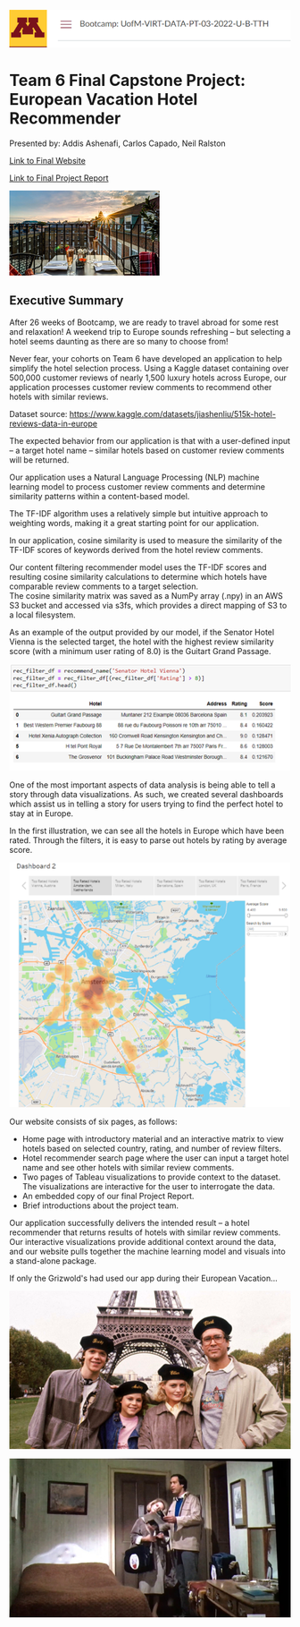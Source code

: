![Banner](banner.png)

# Team 6 Final Capstone Project: European Vacation Hotel Recommender 

Presented by: Addis Ashenafi, Carlos Capado, Neil Ralston

[Link to Final Website](https://hotel-recommender-app.herokuapp.com/)

[Link to Final Project Report]()

![Apex](apex.png)  

## Executive Summary

After 26 weeks of Bootcamp, we are ready to travel abroad for some rest and relaxation!  A weekend trip to Europe sounds refreshing – but selecting a hotel seems daunting as there are so many to choose from!

Never fear, your cohorts on Team 6 have developed an application to help simplify the hotel selection process.  Using a Kaggle dataset containing over 500,000 customer reviews of nearly 1,500 luxury hotels across Europe, our application processes customer review comments to recommend other hotels with similar reviews.  

Dataset source:
https://www.kaggle.com/datasets/jiashenliu/515k-hotel-reviews-data-in-europe

The expected behavior from our application is that with a user-defined input – a target hotel name – similar hotels based on customer review comments will be returned.

Our application uses a Natural Language Processing (NLP) machine learning model to process customer review comments and determine similarity patterns within a content-based model.

The TF-IDF algorithm uses a relatively simple but intuitive approach to weighting words, making it a great starting point for our application.  

In our application, cosine similarity is used to measure the similarity of the TF-IDF scores of keywords derived from the hotel review comments.  

Our content filtering recommender model uses the TF-IDF scores and resulting cosine similarity calculations to determine which hotels have comparable review comments to a target selection.  
The cosine similarity matrix was saved as a NumPy array (.npy) in an AWS S3 bucket and accessed via s3fs, which provides a direct mapping of S3 to a local filesystem. 

As an example of the output provided by our model, if the Senator Hotel Vienna is the selected target, the hotel with the highest review similarity score (with a minimum user rating of 8.0) is the Guitart Grand Passage.

![NLP](nlp.png)

One of the most important aspects of data analysis is being able to tell a story through data visualizations. As such, we created several dashboards which assist us in telling a story for users trying to find the perfect hotel to stay at in Europe. 

In the first illustration, we can see all the hotels in Europe which have been rated. Through the filters, it is easy to parse out hotels by rating by average score.

![visual](visual.png)

Our website consists of six pages, as follows:

* Home page with introductory material and an interactive matrix to view hotels based on selected country, rating, and number of review filters.
* Hotel recommender search page where the user can input a target hotel name and see other hotels with similar review comments.
* Two pages of Tableau visualizations to provide context to the dataset.  The visualizations are interactive for the user to interrogate the data.
* An embedded copy of our final Project Report.
* Brief introductions about the project team.

Our application successfully delivers the intended result – a hotel recommender that returns results of hotels with similar review comments.  Our interactive visualizations provide additional context around the data, and our website pulls together the machine learning model and visuals into a stand-alone package.  

If only the Grizwold's had used our app during their European Vacation...

![Grizwolds](grizwalds.png)  

![Grizwolds2](grizwold2.png) 
